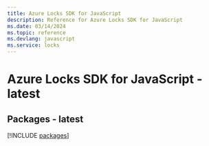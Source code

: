 ```yaml
---
title: Azure Locks SDK for JavaScript
description: Reference for Azure Locks SDK for JavaScript
ms.date: 03/14/2024
ms.topic: reference
ms.devlang: javascript
ms.service: locks
---
```

# Azure Locks SDK for JavaScript - latest
## Packages - latest
[!INCLUDE [packages](locks-index.md)]